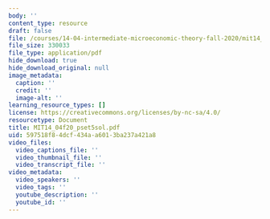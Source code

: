 ```yaml
---
body: ''
content_type: resource
draft: false
file: /courses/14-04-intermediate-microeconomic-theory-fall-2020/mit14_04f20_pset5sol.pdf
file_size: 330033
file_type: application/pdf
hide_download: true
hide_download_original: null
image_metadata:
  caption: ''
  credit: ''
  image-alt: ''
learning_resource_types: []
license: https://creativecommons.org/licenses/by-nc-sa/4.0/
resourcetype: Document
title: MIT14_04f20_pset5sol.pdf
uid: 597518f8-4dcf-434a-a601-3ba237a421a8
video_files:
  video_captions_file: ''
  video_thumbnail_file: ''
  video_transcript_file: ''
video_metadata:
  video_speakers: ''
  video_tags: ''
  youtube_description: ''
  youtube_id: ''
---
```

